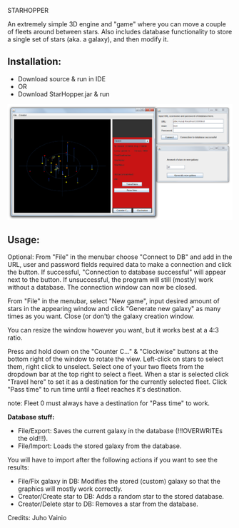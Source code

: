 STARHOPPER


An extremely simple 3D engine and "game" where you can move a couple of fleets around between stars. Also includes database functionality to store a single set of stars (aka. a galaxy), and then modify it.




**Installation:**
---
- Download source & run in IDE
- OR
- Download StarHopper.jar & run



![ScreenShot](AllWindows.png)


**Usage:**
---
Optional: From "File" in the menubar choose "Connect to DB" and add in the URL, user and password fields required data to make a connection and click the button. If successful, "Connection to database successful" will appear next to the button. If unsuccessful, the program will still (mostly) work without a database. The connection window can now be closed.

From "File" in the menubar, select "New game", input desired amount of stars in the appearing window and click "Generate new galaxy" as many times as you want. Close (or don't) the galaxy creation window.

You can resize the window however you want, but it works best at a 4:3 ratio.

Press and hold down on the "Counter C..." & "Clockwise" buttons at the bottom right of the window to rotate the view. Left-click on stars to select them, right click to unselect. Select one of your two fleets from the dropdown bar at the top right to select a fleet. When a star is selected click "Travel here" to set it as a destination for the currently selected fleet. Click "Pass time" to run time until a fleet reaches it's destination. 

note: Fleet 0 must always have a destination for "Pass time" to work.


**Database stuff:**

- File/Export: Saves the current galaxy in the database (!!!OVERWRITEs the old!!!).
- File/Import: Loads the stored galaxy from the database.

You will have to import after the following actions if you want to see the results:

- File/Fix galaxy in DB: Modifies the stored (custom) galaxy so that the graphics will mostly work correctly.
- Creator/Create star to DB: Adds a random star to the stored database.
- Creator/Delete star to DB: Removes a star from the database.





Credits: Juho Vainio